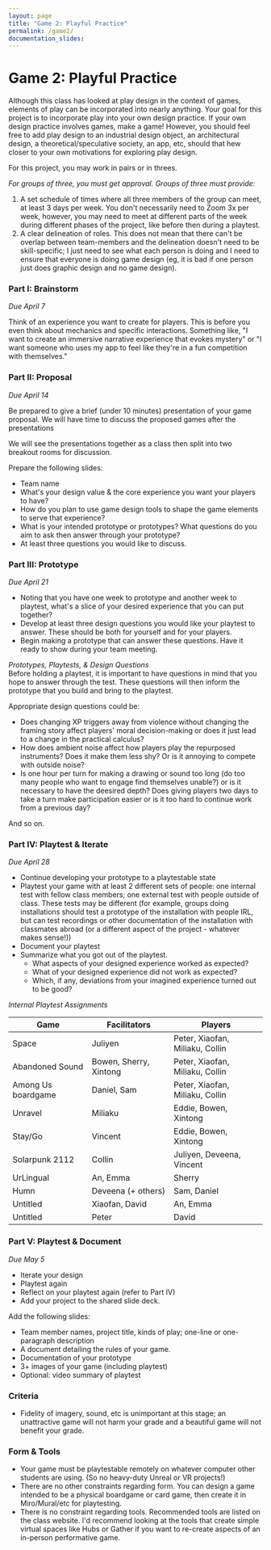 ```yaml
---
layout: page
title: "Game 2: Playful Practice"
permalink: /game2/
documentation_slides:
---
```


# Game 2: Playful Practice

Although this class has looked at play design in the context of games, elements of play can be incorporated into nearly anything. Your goal for this project is to incorporate play into your own design practice. If your own design practice involves games, make a game! However, you should feel free to add play design to an industrial design object, an architectural design, a theoretical/speculative society, an app, etc, should that hew closer to your own motivations for exploring play design.

For this project, you may work in pairs or in threes.

_For groups of three, you must get approval. Groups of three must provide:_

1.  A set schedule of times where all three members of the group can meet, at least 3 days per week. You don't necessarily need to Zoom 3x per week, however, you may need to meet at different parts of the week during different phases of the project, like before then during a playtest.
2.  A clear delineation of roles. This does not mean that there can't be overlap between team-members and the delineation doesn't need to be skill-specific; I just need to see what each person is doing and I need to ensure that everyone is doing game design (eg, it is bad if one person just does graphic design and no game design).

### <a name="i"></a>Part I: Brainstorm

_Due April 7_

Think of an experience you want to create for players. This is before you even think about mechanics and specific interactions. Something like, "I want to create an immersive narrative experience that evokes mystery" or "I want someone who uses my app to feel like they're in a fun competition with themselves."

### <a name="ii"></a>Part II: Proposal

_Due April 14_

Be prepared to give a brief (under 10 minutes) presentation of your game proposal. We will have time to discuss the proposed games after the presentations

We will see the presentations together as a class then split into two breakout rooms for discussion.

Prepare the following slides:

- Team name
- What's your design value &amp; the core experience you want your players to have?
- How do you plan to use game design tools to shape the game elements to serve that experience?
- What is your intended prototype or prototypes? What questions do you aim to ask then answer through your prototype?
- At least three questions you would like to discuss.

### <a name="iii"></a>Part III: Prototype

_Due April 21_

- Noting that you have one week to prototype and another week to playtest, what's a slice of your desired experience that you can put together?
- Develop at least three design questions you would like your playtest to answer. These should be both for yourself and for your players.
- Begin making a prototype that can answer these questions. Have it ready to show during your team meeting.

_Prototypes, Playtests, & Design Questions_  
Before holding a playtest, it is important to have questions in mind that you hope to answer through the test. These questions will then inform the prototype that you build and bring to the playtest.

Appropriate design questions could be:

- Does changing XP triggers away from violence without changing the framing story affect players' moral decision-making or does it just lead to a change in the practical calculus?
- How does ambient noise affect how players play the repurposed instruments? Does it make them less shy? Or is it annoying to compete with outside noise?
- Is one hour per turn for making a drawing or sound too long (do too many people who want to engage find themselves unable?) or is it necessary to have the deesired depth? Does giving players two days to take a turn make participation easier or is it too hard to continue work from a previous day?

And so on.

### <a name="iii"></a>Part IV: Playtest & Iterate

_Due April 28_

- Continue developing your prototype to a playtestable state
- Playtest your game with at least 2 different sets of people: one internal test with fellow class members; one external test with people outside of class. These tests may be different (for example, groups doing installations should test a prototype of the installation with people IRL, but can test recordings or other documentation of the installation with classmates abroad (or a different aspect of the project - whatever makes sense!))
- Document your playtest
- Summarize what you got out of the playtest.
  - What aspects of your designed experience worked as expected?
  - What of your designed experience did not work as expected?
  - Which, if any, deviations from your imagined experience turned out to be good?

_Internal Playtest Assignments_

| Game | Facilitators | Players |
| --- | --- | --- |
| Space | Juliyen | Peter, Xiaofan, Miliaku, Collin |
| Abandoned Sound | Bowen, Sherry, Xintong | Peter, Xiaofan, Miliaku, Collin |
| Among Us boardgame | Daniel, Sam | Peter, Xiaofan, Miliaku, Collin |
| Unravel | Miliaku | Eddie, Bowen, Xintong |
| Stay/Go | Vincent | Eddie, Bowen, Xintong |
| Solarpunk 2112 | Collin | Juliyen, Deveena, Vincent |
| UrLingual | An, Emma | Sherry |
| Humn | Deveena (+ others) | Sam, Daniel |
| Untitled | Xiaofan, David | An, Emma |
| Untitled | Peter | David |

### <a name="iv"></a>Part V: Playtest & Document

_Due May 5_

- Iterate your design
- Playtest again
- Reflect on your playtest again (refer to Part IV)
- Add your project to the shared slide deck.

Add the following slides:

- Team member names, project title, kinds of play; one-line or one-paragraph description
- A document detailing the rules of your game.
- Documentation of your prototype
- 3+ images of your game (including playtest)
- Optional: video summary of playtest

### Criteria

- Fidelity of imagery, sound, etc is unimportant at this stage; an unattractive game will not harm your grade and a beautiful game will not benefit your grade.

### Form &amp; Tools

- Your game must be playtestable remotely on whatever computer other students are using. (So no heavy-duty Unreal or VR projects!)
- There are no other constraints regarding form. You can design a game intended to be a physical boardgame or card game, then create it in Miro/Mural/etc for playtesting.
- There is no constraint regarding tools. Recommended tools are listed on the class website. I'd recommend looking at the tools that create simple virtual spaces like Hubs or Gather if you want to re-create aspects of an in-person performative game.
